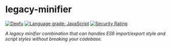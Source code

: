 # legacy-minifier

[![Depfu](https://badges.depfu.com/badges/ca84f96e8d849db6e081d875d6c7b3a0/count.svg)](https://depfu.com/github/puka-tchou/legacy-minifier?project_id=36118)
[![Language grade: JavaScript](https://img.shields.io/lgtm/grade/javascript/g/puka-tchou/legacy-minifier.svg?logo=lgtm&logoWidth=18)](https://lgtm.com/projects/g/puka-tchou/legacy-minifier/context:javascript)
[![Security Rating](https://sonarcloud.io/api/project_badges/measure?project=puka-tchou_legacy-minifier&metric=security_rating)](https://sonarcloud.io/summary/new_code?id=puka-tchou_legacy-minifier)

_A legacy minifier combination that can handles ES6 import/export style and script styles without breaking your codebase._
